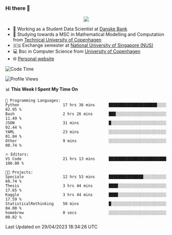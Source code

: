 ### Hi there 👋

<p align="center">
  <img src="https://media4.giphy.com/media/3ohzdKy5Z8TChSDuiA/giphy.gif?cid=ecf05e47r69cojk56gup9q8mep9liy48s94dn2uxsfh6fv39&rid=giphy.gif&ct=g" />
</p>

* 🏦 Working as a Student Data Scientist at [Danske Bank](https://danskebank.dk)
* 🧮 Studying towards a MSC in Mathematical Modelling and Computation from [Technical University of Copenhagen](https://www.dtu.dk)
* 🇸🇬 Exchange semester at [National University of Singapore (NUS)](https://www.nus.edu.sg)
* 💻 Bsc in Computer Science from [University of Copenhagen](https://www.ku.dk/english/)
* 🌐 [Personal website](https://fiskehandleren.github.io/carl-website/) 

<!--START_SECTION:waka-->
![Code Time](http://img.shields.io/badge/Code%20Time-270%20hrs%206%20mins-blue)

![Profile Views](http://img.shields.io/badge/Profile%20Views-0-blue)

📊 **This Week I Spent My Time On** 

```text
💬 Programming Languages: 
Python                   17 hrs 36 mins      █████████████████████░░░░   82.95 % 
Bash                     2 hrs 26 mins       ███░░░░░░░░░░░░░░░░░░░░░░   11.49 % 
JSON                     31 mins             █░░░░░░░░░░░░░░░░░░░░░░░░   02.44 % 
YAML                     23 mins             ░░░░░░░░░░░░░░░░░░░░░░░░░   01.84 % 
Other                    9 mins              ░░░░░░░░░░░░░░░░░░░░░░░░░   00.74 % 

🔥 Editors: 
VS Code                  21 hrs 13 mins      █████████████████████████   100.00 % 

🐱‍💻 Projects: 
Speciale                 12 hrs 53 mins      ███████████████░░░░░░░░░░   60.74 % 
Thesis                   3 hrs 44 mins       ████░░░░░░░░░░░░░░░░░░░░░   17.65 % 
Kaggle                   3 hrs 44 mins       ████░░░░░░░░░░░░░░░░░░░░░   17.59 % 
StatisticalRethinking    50 mins             █░░░░░░░░░░░░░░░░░░░░░░░░   04.00 % 
homebrew                 0 secs              ░░░░░░░░░░░░░░░░░░░░░░░░░   00.02 % 
```


 Last Updated on 29/04/2023 18:34:26 UTC
<!--END_SECTION:waka-->
